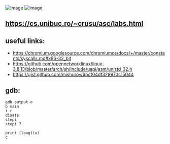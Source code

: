 ![image](https://user-images.githubusercontent.com/43640455/203275447-5e7b99ba-d5cd-4e4e-8e41-5f8c70ca3147.png)
![image](https://user-images.githubusercontent.com/43640455/203275596-5f36398c-6b96-40e4-9fc7-d8ce74c7b56b.png)


## https://cs.unibuc.ro/~crusu/asc/labs.html

## useful links: 
- https://chromium.googlesource.com/chromiumos/docs/+/master/constants/syscalls.md#x86-32_bit 
- https://github.com/opennetworklinux/linux-3.8.13/blob/master/arch/sh/include/uapi/asm/unistd_32.h
- https://gist.github.com/mishurov/6bcf04df329973c15044

## gdb:
```
gdb output.o
b main 
i r 
disass
stepi 
stepi 7  

print (long)(x)
c
```
